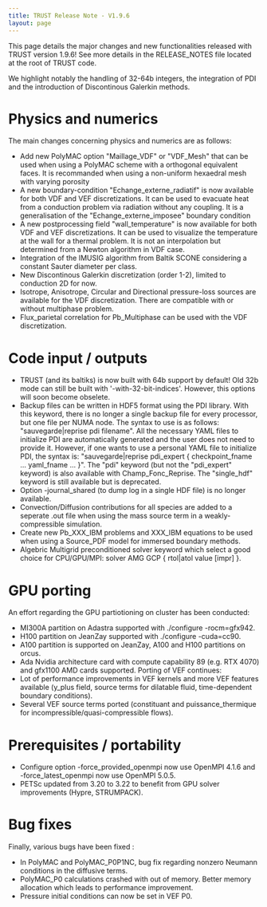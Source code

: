 ```yaml
---
title: TRUST Release Note - V1.9.6
layout: page
---
```


This page details the major changes and new functionalities released with TRUST version 1.9.6! See more details in the RELEASE_NOTES file located at the root of TRUST code.

We highlight notably the handling of 32-64b integers, the integration of PDI and the introduction of Discontinous Galerkin methods.

# Physics and numerics

The main changes concerning physics and numerics are as follows:
- Add new PolyMAC option "Maillage\_VDF" or "VDF_Mesh" that can be used when using a PolyMAC scheme with a orthogonal equivalent faces. It is recommanded when using a non-uniform hexaedral mesh with varying porosity
- A new boundary-condition "Echange\_externe\_radiatif" is now available for both VDF and VEF discretizations. It can be used to evacuate heat from a conduction problem via radiation without any coupling. It is a generalisation of the "Echange\_externe\_imposee" boundary condition 
- A new postprocessing field "wall\_temperature" is now available for both VDF and VEF discretizations. It can be used to visualize the temperature at the wall for a thermal problem. It is not an interpolation but determined from a Newton algorithm in VDF case.
- Integration of the IMUSIG algorithm from Baltik SCONE considering a constant Sauter diameter per class.
- New Discontinous Galerkin discretization (order 1-2), limited to conduction 2D for now.
- Isotrope, Anisotrope, Circular and Directional pressure-loss sources are available for the VDF discretization. There are compatible with or without multiphase problem.
- Flux\_parietal correlation for Pb\_Multiphase can be used with the VDF discretization. 
    
# Code input / outputs

- TRUST (and its baltiks) is now built with 64b support by default! Old 32b mode can still be built with '-with-32-bit-indices'. However, this options will soon become obselete.
- Backup files can be written in HDF5 format using the PDI library. With this keyword, there is no longer a single backup file for every processor, but one file per NUMA node. The syntax to use is as follows: "sauvegarde|reprise pdi filename". All the necessary YAML files to initialize PDI are automatically generated and the user does not need to provide it. However, if one wants to use a personal YAML file to initialize PDI, the syntax is: "sauvegarde|reprise pdi_expert { checkpoint_fname ... yaml_fname ... }". The "pdi" keyword (but not the "pdi_expert" keyword) is also available with Champ_Fonc_Reprise. The "single_hdf" keyword is still available but is deprecated.
- Option -journal\_shared (to dump log in a single HDF file) is no longer available.
- Convection/Diffusion contributions for all species are added to a seperate .out file when using the mass source term in a weakly-compressible simulation. 
- Create new Pb_XXX_IBM problems and XXX_IBM equations to be used when using a Source_PDF model for immersed boundary methods.
- Algebric Multigrid preconditioned solver keyword which select a good choice for CPU/GPU/MPI: solver AMG GCP { rtol|atol value [impr] }.


# GPU porting

An effort regarding the GPU partiotioning on cluster has been conducted:
- MI300A partition on Adastra supported with ./configure -rocm=gfx942.
- H100 partition on JeanZay supported with ./configure -cuda=cc90.
- A100 partition is supported on JeanZay, A100 and H100 partitions on orcus.
- Ada Nvidia architecture card with compute capability 89 (e.g. RTX 4070) and gfx1100 AMD cards supported.
Porting of VEF continues:
- Lot of performance improvements in VEF kernels and more VEF features available (y_plus field, source terms for dilatable fluid, time-dependent boundary conditions).
- Several VEF source terms ported (constituant and puissance_thermique for incompressible/quasi-compressible flows).

# Prerequisites / portability

- Configure option -force_provided_openmpi now use OpenMPI 4.1.6 and -force_latest_openmpi now use OpenMPI 5.0.5.
- PETSc updated from 3.20 to 3.22 to benefit from GPU solver improvements (Hypre, STRUMPACK).

# Bug fixes

Finally, various bugs have been fixed :
- In PolyMAC and PolyMAC_P0P1NC, bug fix regarding nonzero Neumann conditions in the diffusive terms.
- PolyMAC_P0 calculations crashed with out of memory. Better memory allocation which leads to performance improvement.
- Pressure initial conditions can now be set in VEF P0.


